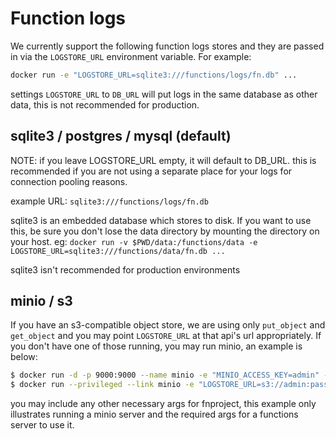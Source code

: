 # Function logs

We currently support the following function logs stores and they are passed in
via the `LOGSTORE_URL` environment variable. For example:

```sh
docker run -e "LOGSTORE_URL=sqlite3:///functions/logs/fn.db" ...
```

settings `LOGSTORE_URL` to `DB_URL` will put logs in the same database as
other data, this is not recommended for production.

## sqlite3 / postgres / mysql (default)

NOTE: if you leave LOGSTORE_URL empty, it will default to DB_URL. this is
recommended if you are not using a separate place for your logs for connection
pooling reasons.

example URL: `sqlite3:///functions/logs/fn.db`

sqlite3 is an embedded database which stores to disk. If you want to use this, be sure you don't lose the data directory by mounting
the directory on your host. eg: `docker run -v $PWD/data:/functions/data -e LOGSTORE_URL=sqlite3:///functions/data/fn.db ...`

sqlite3 isn't recommended for production environments

## minio / s3

If you have an s3-compatible object store, we are using only `put_object` and
`get_object` and you may point `LOGSTORE_URL` at that api's url appropriately.
If you don't have one of those running, you may run minio, an example is
below:

```sh
$ docker run -d -p 9000:9000 --name minio -e "MINIO_ACCESS_KEY=admin" -e "MINIO_SECRET_KEY=password" minio/minio server /data
$ docker run --privileged --link minio -e "LOGSTORE_URL=s3://admin:password@minio:9000/us-east-1/fnlogs" fnproject/functions:latest
```

you may include any other necessary args for fnproject, this example only
illustrates running a minio server and the required args for a functions
server to use it.
